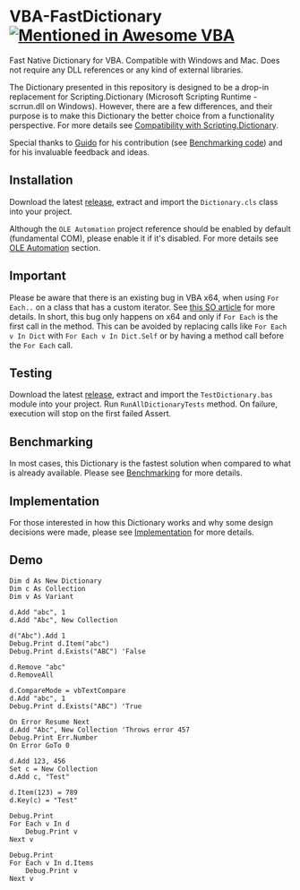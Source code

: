 # VBA-FastDictionary [![Mentioned in Awesome VBA](https://awesome.re/mentioned-badge.svg)](https://github.com/sancarn/awesome-vba)
Fast Native Dictionary for VBA. Compatible with Windows and Mac. Does not require any DLL references or any kind of external libraries.

The Dictionary presented in this repository is designed to be a drop-in replacement for Scripting.Dictionary (Microsoft Scripting Runtime - scrrun.dll on Windows). However, there are a few differences, and their purpose is to make this Dictionary the better choice from a functionality perspective. For more details see [Compatibility with Scripting.Dictionary](Implementation.md#compatibility-with-scriptingdictionary).

Special thanks to [Guido](https://github.com/guwidoe) for his contribution (see [Benchmarking code](benchmarking/README.md#benchmarking-code)) and for his invaluable feedback and ideas.

## Installation

Download the latest [release](https://github.com/cristianbuse/VBA-FastDictionary/releases), extract and import the ```Dictionary.cls``` class into your project.

Although the ```OLE Automation``` project reference should be enabled by default (fundamental COM), please enable it if it's disabled. For more details see [OLE Automation](https://github.com/cristianbuse/VBA-FastDictionary/blob/master/Implementation.md#ole-automation) section.

## Important

Please be aware that there is an existing bug in VBA x64, when using ```For Each..``` on a class that has a custom iterator. See [this SO article](https://stackoverflow.com/questions/63848617/bug-with-for-each-enumeration-on-x64-custom-classes/65736562#65736562) for more details. In short, this bug only happens on x64 and only if ```For Each``` is the first call in the method. This can be avoided by replacing calls like ```For Each v In Dict``` with ```For Each v In Dict.Self``` or by having a method call before the ```For Each``` call.

## Testing

Download the latest [release](https://github.com/cristianbuse/VBA-FastDictionary/releases), extract and import the ```TestDictionary.bas``` module into your project.
Run ```RunAllDictionaryTests``` method. On failure, execution will stop on the first failed Assert.

## Benchmarking

In most cases, this Dictionary is the fastest solution when compared to what is already available. Please see [Benchmarking](benchmarking/README.md) for more details.

## Implementation

For those interested in how this Dictionary works and why some design decisions were made, please see [Implementation](Implementation.md) for more details.

## Demo

```VBA
Dim d As New Dictionary
Dim c As Collection
Dim v As Variant

d.Add "abc", 1
d.Add "Abc", New Collection

d("Abc").Add 1
Debug.Print d.Item("abc")
Debug.Print d.Exists("ABC") 'False

d.Remove "abc"
d.RemoveAll

d.CompareMode = vbTextCompare
d.Add "abc", 1
Debug.Print d.Exists("ABC") 'True

On Error Resume Next
d.Add "Abc", New Collection 'Throws error 457
Debug.Print Err.Number
On Error GoTo 0

d.Add 123, 456
Set c = New Collection
d.Add c, "Test"

d.Item(123) = 789
d.Key(c) = "Test"

Debug.Print
For Each v In d
    Debug.Print v
Next v

Debug.Print
For Each v In d.Items
    Debug.Print v
Next v
```
